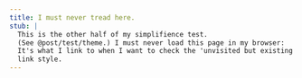 ```yaml
---
title: I must never tread here.
stub: |
  This is the other half of my simplifience test.
  (See @post/test/theme.) I must never load this page in my browser:
  It's what I link to when I want to check the 'unvisited but existing stub'
  link style.
---
```

